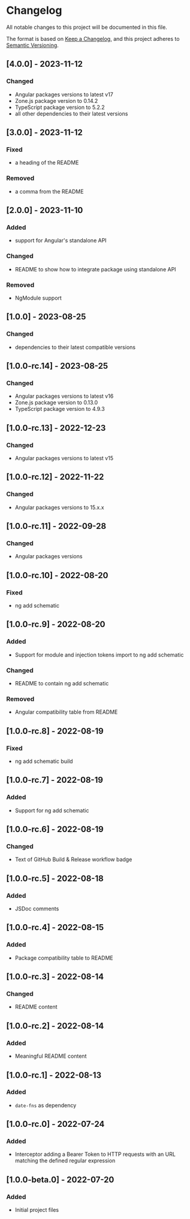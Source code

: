 # Changelog

All notable changes to this project will be documented in this file.

The format is based on [Keep a Changelog](https://keepachangelog.com/en/1.0.0/),
and this project adheres to [Semantic Versioning](https://semver.org/spec/v2.0.0.html).

## [4.0.0] - 2023-11-12

### Changed

- Angular packages versions to latest v17
- Zone.js package version to 0.14.2
- TypeScript package version to 5.2.2
- all other dependencies to their latest versions

## [3.0.0] - 2023-11-12

### Fixed

- a heading of the README

### Removed

- a comma from the README

## [2.0.0] - 2023-11-10

### Added

- support for Angular's standalone API

### Changed

- README to show how to integrate package using standalone API

### Removed

- NgModule support

## [1.0.0] - 2023-08-25

### Changed

- dependencies to their latest compatible versions

## [1.0.0-rc.14] - 2023-08-25

### Changed

- Angular packages versions to latest v16
- Zone.js package version to 0.13.0
- TypeScript package version to 4.9.3

## [1.0.0-rc.13] - 2022-12-23

### Changed

- Angular packages versions to latest v15

## [1.0.0-rc.12] - 2022-11-22

### Changed

- Angular packages versions to 15.x.x

## [1.0.0-rc.11] - 2022-09-28

### Changed

- Angular packages versions

## [1.0.0-rc.10] - 2022-08-20

### Fixed

- ng add schematic

## [1.0.0-rc.9] - 2022-08-20

### Added

- Support for module and injection tokens import to ng add schematic

### Changed

- README to contain ng add schematic

### Removed

- Angular compatibility table from README

## [1.0.0-rc.8] - 2022-08-19

### Fixed

- ng add schematic build

## [1.0.0-rc.7] - 2022-08-19

### Added

- Support for ng add schematic

## [1.0.0-rc.6] - 2022-08-19

### Changed

- Text of GitHub Build & Release workflow badge

## [1.0.0-rc.5] - 2022-08-18

### Added

- JSDoc comments

## [1.0.0-rc.4] - 2022-08-15

### Added

- Package compatibility table to README

## [1.0.0-rc.3] - 2022-08-14

### Changed

- README content

## [1.0.0-rc.2] - 2022-08-14

### Added

- Meaningful README content

## [1.0.0-rc.1] - 2022-08-13

### Added

- `date-fns` as dependency

## [1.0.0-rc.0] - 2022-07-24

### Added

- Interceptor adding a Bearer Token to HTTP requests with an URL matching the defined regular expression

## [1.0.0-beta.0] - 2022-07-20

### Added

- Initial project files